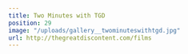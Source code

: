 ```yaml
---
title: Two Minutes with TGD
position: 29
image: "/uploads/gallery__twominuteswithtgd.jpg"
url: http://thegreatdiscontent.com/films
---
```


